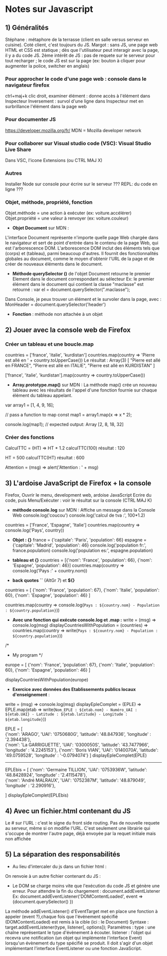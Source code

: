 # Notes sur Javascript

## 1) Généralités


Stéphane : métaphore de la terrasse (client en salle versus serveur en cuisine). Coté client, c'est toujours du JS.
Margot : sans JS, une page web HTML et CSS est statique ; dès que l'utilisateur peut interagir avec la page, il y a du code JS.
2ème intérêt de JS : pas de requete sur le serveur pour tout recharger ; le code JS est sur la page (ex: bouton à cliquer pour augmenter la police, switcher en anglais)

### Pour approcher le code d'une page web : console dans le navigateur firefox

ctrl+maj+k
clic droit, examiner élément : donne accès à l'élément dans Inspecteur
Inversement : survol d'une ligne dans Inspecteur met en surbrillance l'élément dans la page web

### Pour documenter JS
https://developer.mozilla.org/fr/
MDN = Mozilla developer network

### Pour collaborer sur Visual studio code (VSC): Visual Studio Live Share
Dans VSC, l'icone Extensions (ou CTRL MAJ X)

### Autres 
Installer Node sur console pour écrire sur le serveur ???
REPL: du code en ligne ???

### Objet, méthode, propriété, fonction

Objet.méthode = une action à exécuter (ex: voiture.accélérer)
Objet.propriété = une valeur à renvoyer (ex: voiture.couleur)

- __Objet Document__ sur MDN :

L'interface Document représente n'importe quelle page Web chargée dans le navigateur et sert de point d'entrée dans le contenu de la page Web, qui est l'arborescence DOM. L'arborescence DOM inclut des éléments tels que <body> (corps) et <table> (tableau), parmi beaucoup d'autres. Il fournit des fonctionnalités globales au document, comme le moyen d'obtenir l'URL de la page et de créer de nouveaux éléments dans le document.

- __Méthode querySelector ()__ de l'objet Document retourne le premier Element dans le document correspondant au sélecteur 
Ex: le premier élément dans le document qui contient la classe "maclasse" est retourné :
var el = document.querySelector(".maclasse");

Dans Console, je peux trouver un élément et le survoler dans la page, avec :
MonHeader = document.querySelector('header')

- __Fonction__ : méthode non attachée à un objet

## 2) Jouer avec la console web de Firefox

### Créer un tableau et une boucle.map

countries = ['france', 'italie', 'kurdistan']
countries.map(country => 'Pierre est allé en ' + country.toUpperCase())
Le résultat : Array(3) [ "Pierre est allé en FRANCE", "Pierre est allé en ITALIE", "Pierre est allé en KURDISTAN" ]

['france', 'italie', 'kurdistan'].map(country => country.toUpperCase())

- __Array.prototype.map()__ sur MDN :
La méthode map() crée un nouveau tableau avec les résultats de l'appel d'une fonction fournie sur chaque élément du tableau appelant.

var array1 = [1, 4, 9, 16];

// pass a function to map
const map1 = array1.map(x => x * 2);

console.log(map1);
// expected output: Array [2, 8, 18, 32]


### Créer des fonctions
CalculTTC = (HT) => HT * 1.2
calculTTC(100) 	      résultat : 	120

HT = 500
calculTTC(HT)		résultat :		600	

Attention = (msg) => alert('Attention : ' + msg)

## 3) L'ardoise JavaScript de Firefox + la console

Firefox, Ouvrir le menu, development web, ardoise JavaScript
Ecrire du code, puis Menu/Exécuter : voir le résultat sur la console (CTRL MAJ K)

- __méthode console.log__ sur MDN : Affiche un message dans la Console Web
console.log('coucou')
console.log('calcul de tva :', 100*1.2)

countries = ['France', 'Espagne', 'Italie']
countries.map(country => console.log('Pays', country))

- __Objet : {}__
france = {'capitale': 'Paris', 'population': 66}
espagne = {'capitale': 'Madrid', 'population': 46}
console.log('population fr:', france.population)
console.log('population es:', espagne.population)

- __tableau et {}__
countries = [{'nom': 'France', 'population': 66}, {'nom': 'Espagne', 'population': 46}]
countries.map(country => console.log('Pays :' + country.nom))

- __back quotes ``__ (AltGr 7) et __${}__

countries = [
 {'nom': 'France', 'population': 67},
 {'nom': 'Italie', 'population': 60},
 {'nom': 'Espagne', 'population': 46}
]

countries.map(country => console.log(`Pays : ${country.nom} - Population : ${country.population}`))

- __Avec une fonction qui exécute console.log et .map :__
write = (msg) => console.log(msg)
displayCountriesWithPopulation = (countries) => countries.map(country => write(`Pays : ${country.nom} - Population : ${country.population}`))

/*
* My program 
*/

europe = [
 {'nom': 'France', 'population': 67},
 {'nom': 'Italie', 'population': 60},
 {'nom': 'Espagne', 'population': 46}
]

displayCountriesWithPopulation(europe)

- __Exercice avec données des Etablissements publics locaux d'enseignement__ :

write = (msg) => console.log(msg)
displayEpleComplet = (EPLE) => EPLE.map(etab => write(`Nom_EPLE : ${etab.nom} - Numéro_UAI : ${etab.UAI} - Latitude : ${etab.latitude} - Longitude : ${etab.longitude}`))

EPLE = [  
 {'nom': 'ARAGO', 'UAI': '0750680G', 'latitude': '48.847936', 'longitude' : '2.394438'},    
 {'nom': 'La GARRIGUETTE', 'UAI': '0300050S', 'latitude': '43.7477966', 'longitude' : '4.2245153'},
 {'nom': 'Boris VIAN', 'UAI': '0140070A', 'latitude': '49.0759528', 'longitude' : '-0.0794074'}
 ]
displayEpleComplet(EPLE)

--------------------------------
EPLEbis = [
 {'nom': 'Germaine TILLION', 'UAI': '0753936W', 'latitude': '48.8428924', 'longitude' : '2.4115478'},    
 {'nom': 'André MALRAUX', 'UAI': '0752387M', 'latitude': '48.879049', 'longitude' : '2.290916'},

 ]
displayEpleComplet(EPLEbis)

## 4) Avec un fichier.html contenant du JS


Le # sur l'URL : c'est le signe du front side routing. Pas de nouvelle requete au serveur, même si on modifie l'URL. C'est seulement une librairie qui s'occupe de montrer l'autre page, déjà envoyée par la requet initiale mais non affichée

## 5) La séparation des responsabilités

- Au lieu d'intercaler du js dans un fichier html :
<script>
    // code js
</script>
On renvoie à un autre fichier contenant du JS :
<script src="script.js"></script>

- Le DOM se charge moins vite que l'exécution du code JS et génère une erreur. Pour attendre la fin du chargement : document.addEventListener
Ex: document.addEventListener('DOMContentLoaded', event => {document.querySelector()
})

La méthode addEventListener() d'EventTarget met en place une fonction à appeler (event ?),chaque fois que l'événement spécifié (DOMContentLoaded) est remis à la cible (ici : le Document)
Syntaxe : target.addEventListener(type, listener[, options]);
Paramètres :
    type : une chaîne représentant le type d'évènement à écouter.
    listener : l'objet qui recevra une notification (un objet qui implémente l'interface Event) lorsqu'un évènement du type spécifié se produit. Il doit s'agir d'un objet implémentant l'interface EventListener ou une fonction JavaScript.
